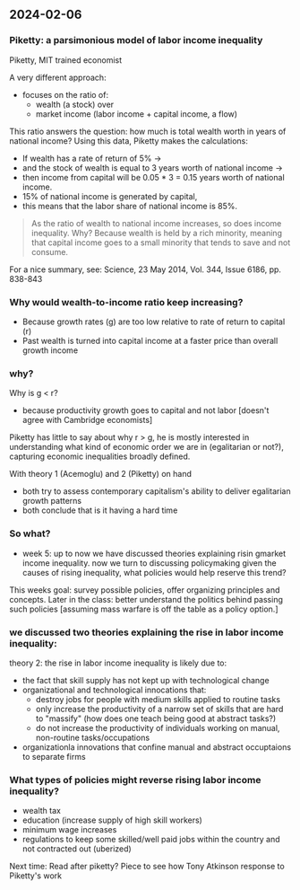## 2024-02-06

### Piketty: a parsimonious model of labor income inequality
Piketty, MIT trained economist

A very different approach:
- focuses on the ratio of:
    - wealth (a stock)
    over
    - market income (labor income + capital income, a flow)

This ratio answers the question: how much is total wealth worth in years of national income?
Using this data, Piketty makes the calculations:
- If wealth has a rate of return of 5% ->
- and the stock of wealth is equal to 3 years worth of national income ->
- then income from capital will be 0.05 * 3 = 0.15 years worth of national income.
- 15% of national income is generated by capital,
- this means that the labor share of national income is 85%.

> As the ratio of wealth to national income increases, so does income inequality. Why? Because wealth is held by a rich minority, meaning that capital income goes to a small minority that tends to save and not consume.

For a nice summary, see:
Science, 23 May 2014, Vol. 344, Issue 6186, pp. 838-843

### Why would wealth-to-income ratio keep increasing?
- Because growth rates (g) are too low relative to rate of return to capital (r)
- Past wealth is turned into capital income at a faster price than overall growth income

### why?
Why is g < r? 
- because productivity growth goes to capital and not labor [doesn't agree with Cambridge economists]

Piketty has little to say about why r > g, he is mostly interested in understanding what kind of economic order we are in (egalitarian or not?), capturing economic inequalities broadly defined.

With theory 1 (Acemoglu) and 2 (Piketty) on hand
- both try to assess contemporary capitalism's ability to deliver egalitarian growth patterns
- both conclude that is it having a hard time

### So what?
- week 5:
up to now we have discussed theories explaining risin gmarket income inequality.
now we turn to discussing policymaking
given the causes of rising inequality, what policies would help reserve this trend?

This weeks goal: survey possible policies, offer organizing principles and concepts.
Later in the class: better understand the politics behind passing such policies [assuming mass warfare is off the table as a policy option.]


### we discussed two theories explaining the rise in labor income inequality:
theory 2: the rise in labor income inequality is likely due to:
- the fact that skill supply has not kept up with technological change
- organizational and technological innocations that:
    - destroy jobs for people with medium skills applied to routine tasks
    - only increase the productivity of a narrow set of skills that are hard to "massify" (how does one teach being good at abstract tasks?)
    - do not increase the productivity of individuals working on manual, non-routine tasks/occupations
- organizationla innovations that confine manual and abstract occuptaions to separate firms

### What types of policies might reverse rising labor income inequality?
- wealth tax
- education (increase supply of high skill workers)
- minimum wage increases
- regulations to keep some skilled/well paid jobs within the country and not contracted out (uberized)

Next time: Read after piketty? Piece to see how Tony Atkinson response to Piketty's work

